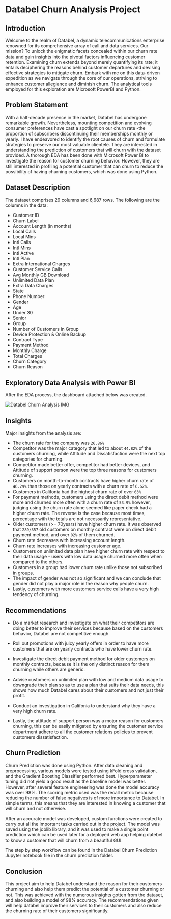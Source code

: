# Databel Churn Analysis Project

## Introduction

Welcome to the realm of Databel, a dynamic telecommunications enterprise renowned for its comprehensive array of call and data services. Our mission? To unlock the enigmatic facets concealed within our churn rate data and gain insights into the pivotal factors influencing customer retention. Examining churn extends beyond merely quantifying its rate; it entails deciphering the reasons behind customer departures and devising effective strategies to mitigate churn. Embark with me on this data-driven expedition as we navigate through the core of our operations, striving to enhance customer allegiance and diminish churn. The analytical tools employed for this exploration are Microsoft PowerBI and Python.

## Problem Statement
With a half-decade presence in the market, Databel has undergone remarkable growth. Nevertheless, mounting competition and evolving consumer preferences have cast a spotlight on our churn rate -the proportion of subscribers discontinuing their memberships monthly or yearly. I have endeavored to identify the root causes of churn and formulate strategies to preserve our most valuable clientele.
They are interested in understanding the prediction of customers that will churn with the dataset provided. A thorough EDA has been done with Microsoft Power BI to investigate the reason for customer churning behavior. However, they are still interested in profiling a potential customer that can churn to reduce the possibility of having churning customers, which was done using Python. 

## Dataset Description
The dataset comprises 29 columns and 6,687 rows. The following are the columns in the data:
- Customer ID
- Churn Label
- Account Length (in months)
- Local Calls
- Local Mins
- Intl Calls
- Intl Mins
- Intl Active
- Intl Plan
- Extra International Charges
- Customer Service Calls
- Avg Monthly GB Download
- Unlimited Data Plan
- Extra Data Charges
- State
- Phone Number
- Gender
- Age
- Under 30
- Senior
- Group
- Number of Customers in Group
- Device Protection & Online Backup
- Contract Type
- Payment Method
- Monthly Charge
- Total Charges
- Churn Category
- Churn Reason
 
## Exploratory Data Analysis with Power BI
After the EDA process, the dashboard attached below was created.

![Databel Churn Analysis IMG](https://github.com/Temitope-Omotosho/databel-analysis/assets/63404084/faf52780-74f0-4095-8c83-bd53be17857b)

## Insights

Major insights from the analysis are:
- The churn rate for the company was `26.86%`
- Competitor was the major category that led to about `44.82%` of the customers churning, while Attitude and Dissatisfaction were the next top categories for churning.
- Competitor made better offer, competitor had better devices, and Attitude of support person were the top three reasons for customers churning.
- Customers on month-to-month contracts have higher churn rate of `46.29%` than those on yearly contracts with a churn rate of `6.62%`.
- Customers in Califonia had the highest churn rate of over `63%`
- For payment methods, customers using the direct debit method were more and churned more often with a churn rate of `53.9%` however, judging using the churn rate alone seemed like paper check had a higher churn rate. The reverse is the case because most times, percentage with the totals are not necessarily representative.
- Older customers (>= 70years) have higher churn rate. It was observed that `289/357` old customers on monthly contract were on direct debit payment method, and over `82%` of them churned.
- Churn rate decreases with increasing account length.
- Churn rate increases with increasing customer age.
- Customers on unlimited data plan have higher churn rate with respect to their data usage - users with low data usage churned more often when compared to the others.
- Customers in a group had lower churn rate unlike those not subscribed in groups.
- The impact of gender was not so significant and we can conclude that gender did not play a major role in the reason why people churn.
- Lastly, customers with more customers service calls have a very high tendency of churning.

## Recommendations
- Do a market research and investigate on what their competitors are doing better to improve their services because based on the customers behavior, Databel are not competitive enough.

- Roll out promotions with juicy yearly offers in order to have more customers that are on yearly contracts who have lower churn rate.

- Investigate the direct debit payment method for older customers on monthly contracts, because it is the only distinct reason for them churning while others are generic.

- Advise customers on unlimited plan with low and medium data usage to downgrade their plan so as to use a plan that suits their data needs, this shows how much Databel cares about their customers and not just their profit.
  
- Conduct an investigation in Califonia to understand why they have a very high churn rate.
  
- Lastly, the attitude of support person was a mojor reason for customers churning, this can be easily mitigated by ensuring the customer service department adhere to all the customer relations policies to prevent customers dissatisfaction.

## Churn Prediction
Churn Prediction was done using Python.
After data cleaning and preprocessing, various models were tested using kFold cross validation, and the Gradient Boosting Classifier performed best. Hyperparameter tuning did not yield a good result as the baseline model was better. However, after several feature engineering was done the model accuracy was over 98%. The scoring metric used was the recall metric because reducing the number of false negatives is of more importance to Databel. In simple terms, this means that they are interested in knowing a customer that will churn and not otherwise.

After an accurate model was developed, custom functions were created to carry out all the important tasks carried out in the project. The model was saved using the joblib library, and it was used to make a single point prediction which can be used later for a deployed web app helping datebel to know a customer that will churn from a beautiful GUI.

The step by step workflow can be found in the Databel Churn Prediction Jupyter notebook file in the churn prediction folder.

## Conclusion
This project aim to help Databel understand the reason for their customers churning and also help them predict the potential of a customer churning or not. This was achieved with the numerous insights gotten from the dataset, and also building a model of 98% accuracy. The recommendations given will help databel improve their services to their customers and also reduce the churning rate of their customers significantly.
